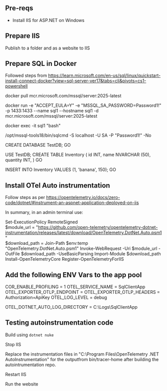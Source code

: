 ## Pre-reqs

- Install IIS for ASP.NET on Windows

## Prepare IIS

Publish to a folder and as a website to IIS

## Prepare SQL in Docker

Followed steps from https://learn.microsoft.com/en-us/sql/linux/quickstart-install-connect-docker?view=sql-server-ver17&tabs=cli&pivots=cs1-powershell

docker pull mcr.microsoft.com/mssql/server:2025-latest

docker run -e "ACCEPT_EULA=Y" -e "MSSQL_SA_PASSWORD=Password1!" -p 1433:1433 --name sql1 --hostname sql1 -d mcr.microsoft.com/mssql/server:2025-latest

docker exec -it sql1 "bash"

/opt/mssql-tools18/bin/sqlcmd -S localhost -U SA -P "Password1!" -No

CREATE DATABASE TestDB;
GO

USE TestDB;
CREATE TABLE Inventory
(
id INT,
name NVARCHAR (50),
quantity INT,
)
GO

INSERT INTO Inventory
VALUES (1, 'banana', 150);
GO

## Install OTel Auto instrumentation

Follow steps as per https://opentelemetry.io/docs/zero-code/dotnet/#instrument-an-aspnet-application-deployed-on-iis

In summary, in an admin terminal use:

Set-ExecutionPolicy RemoteSigned                                                               
$module_url = "https://github.com/open-telemetry/opentelemetry-dotnet-instrumentation/releases/latest/download/OpenTelemetry.DotNet.Auto.psm1"                                                                        
$download_path = Join-Path $env:temp "OpenTelemetry.DotNet.Auto.psm1"
Invoke-WebRequest -Uri $module_url -OutFile $download_path -UseBasicParsing
Import-Module $download_path
Install-OpenTelemetryCore
Register-OpenTelemetryForIIS

## Add the following ENV Vars to the app pool

COR_ENABLE_PROFILING  = 1
OTEL_SERVICE_NAME = SqlClientApp
OTEL_EXPORTER_OTLP_ENDPOINT = <YOURCLOUDURL>
OTEL_EXPORTER_OTLP_HEADERS = Authorization=ApiKey <YOURAPIKEY>
OTEL_LOG_LEVEL = debug

OTEL_DOTNET_AUTO_LOG_DIRECTORY = C:\Logs\SqlClientApp

## Testing autoinstrumentation code

Build using `dotnet nuke`

Stop IIS

Replace the instrumentation files in "C:\Program Files\OpenTelemetry .NET AutoInstrumentation" for the outputfrom bin/tracer-home after building the autointrumentation repo.

Restart IIS

Run the website

